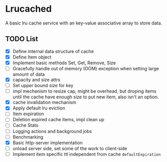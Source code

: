 # Lrucached

A basic lru cache service with an key-value associative array to store data.

## TODO List
- [x] Define internal data structure of cache
- [x] Define Item object
- [x] Implement basic methods Set, Get, Remove, Size
- [ ] Gracefully handle out of memory (OOM) exception when setting large amount of data
- [x] capacity and size attrs
- [ ] Set upper bound size for key
- [ ] impl mechanism to resize cap, might be overhead, but droping items until the cache have enough size to put new item, also isn't an option.
- [x] cache invalidation mechanism
- [x] Apply default lru eviction
- [ ] Item expiration
- [ ] Deletion expired cache items, impl clean up
- [ ] Cache Stats
- [ ] Logging actions and background jobs
- [ ] Benchmarking
- [x] Basic http-server implementation
- [ ] unload server side, set some of the work to client-side
- [ ] Implement item specific ttl independent from cache `defaultExpiration`
